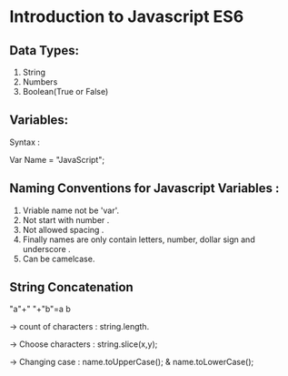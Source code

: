# Introduction to Javascript ES6

## Data Types:

1. String
2. Numbers
3. Boolean(True or False)

## Variables:

Syntax :

Var Name = "JavaScript";

## Naming Conventions for Javascript Variables :

1. Vriable name not be 'var'.
2. Not start with number .
3. Not allowed spacing .
4. Finally names are only contain letters, number, dollar sign and underscore .
5. Can be camelcase.

## String Concatenation

"a"+" "+"b"=a b

-> count of characters :  string.length.

-> Choose characters : string.slice(x,y);

-> Changing case : name.toUpperCase(); & name.toLowerCase();
